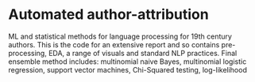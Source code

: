 # Automated author-attribution
ML and statistical methods for language processing for 19th century authors. This is the code for an extensive report and so contains pre-processing, EDA, a range of visuals and standard NLP practices. Final ensemble method includes: multinomial naive Bayes, multinomial logistic regression, support vector machines, Chi-Squared testing, log-likelihood
